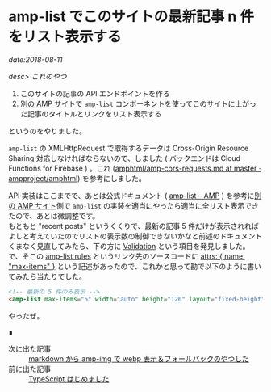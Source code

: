 # amp-list でこのサイトの最新記事 n 件をリスト表示する

*date:2018-08-11*

*desc> これのやつ*

1. このサイトの記事の API エンドポイントを作る
1. [別の AMP サイト](https://hrfmmymt.github.io/)で `amp-list` コンポーネントを使ってこのサイトに上がった記事のタイトルとリンクをリスト表示する

というのをやりました。

`amp-list` の XMLHttpRequest で取得するデータは Cross-Origin Resource Sharing 対応しなければならないので、しました ( バックエンドは Cloud Functions for Firebase ) 。これ ([amphtml/amp-cors-requests.md at master · ampproject/amphtml](https://github.com/ampproject/amphtml/blob/master/spec/amp-cors-requests.md)) を参考にしました。

API 実装はここまでで、あとは公式ドキュメント ( [amp-list – AMP](https://www.ampproject.org/docs/reference/components/amp-list) ) を参考に[別の AMP サイト](https://hrfmmymt.github.io/)側で `amp-list` の実装を適当にやったら適当に全リスト表示できたので、あとは微調整です。  
もともと "recent posts" というくくりで、最新の記事 5 件だけが表示されればよしと考えていたのでリストの表示数の制御できないかなと前述のドキュメントくまなく見直してみたら、下の方に [Validation](https://www.ampproject.org/docs/reference/components/amp-list#validation) という項目を発見しました。で、そこの [amp-list rules](https://github.com/ampproject/amphtml/blob/master/extensions/amp-list/validator-amp-list.protoascii) というリンク先のソースコードに [attrs: { name: "max-items" }](https://github.com/ampproject/amphtml/blob/master/extensions/amp-list/validator-amp-list.protoascii#L102) という記述があったので、これかと思って勘で以下のように書いてみたら当たりでした。

```html
<!-- 最新の 5 件のみ表示 -->
<amp-list max-items="5" width="auto" height="120" layout="fixed-height">
```

やったぜ。

<footer>&#8718;</footer><nav class="post-recent"><dl><dt>次に出た記事</dt><dd><a href="md-amp-img-webp">markdown から amp-img で webp 表示＆フォールバックのやつした</a></dd><dt>前に出た記事</dt><dd><a href="20180808">TypeScript はじめました</a></dd></dl></nav>